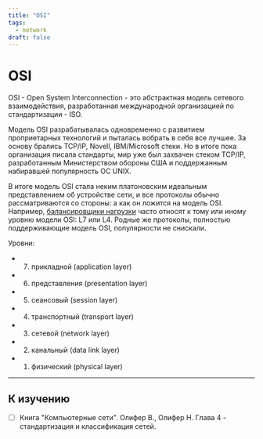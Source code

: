 ```yaml
---
title: "OSI"
tags:
  - network
draft: false
---
```


# OSI

OSI - Open System Interconnection - это абстрактная модель сетевого взаимодействия, разработанная международной организацией по стандартизации - ISO.

Модель OSI разрабатывалась одновременно с развитием проприетарных технологий и пыталась вобрать в себя все лучшее.
За основу брались TCP/IP, Novell, IBM/Microsoft стеки. 
Но в итоге пока организация писала стандарты, мир уже был захвачен стеком TCP/IP, разработанным Министерством обороны США и поддержанным набиравшей популярность ОС UNIX.

В итоге модель OSI стала неким платоновским идеальным представлением об устройстве сети, и все протоколы обычно рассматриваются со стороны: а как он ложится на модель OSI.
Например, [балансировщики нагрузки](../architecture/load_balancer.md) часто относят к тому или иному уровню модели OSI: L7 или L4.
Родные же протоколы, полностью поддерживающие модель OSI, популярности не снискали.


Уровни:
- 7. прикладной (application layer)
- 6. представления (presentation layer)
- 5. сеансовый (session layer)
- 4. транспортный (transport layer)
- 3. сетевой (network layer)
- 2. канальный (data link layer)
- 1. физический (physical layer)


---
## К изучению

- [ ] Книга "Компьютерные сети". Олифер В., Олифер Н. Глава 4 - стандартизация и классификация сетей.
